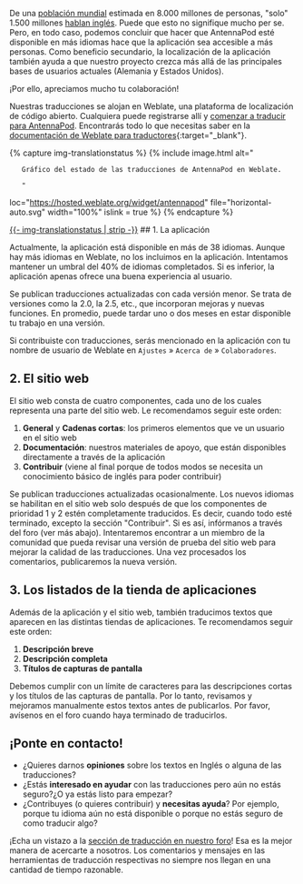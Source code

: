 De una [población mundial](https://en.wikipedia.org/wiki/World_population) estimada en 8.000 millones de personas, "solo" 1.500 millones [hablan inglés](https://www.ethnologue.com/insights/ethnologue200/). Puede que esto no signifique mucho per se. Pero, en todo caso, podemos concluir que hacer que AntennaPod esté disponible en más idiomas hace que la aplicación sea accesible a más personas. Como beneficio secundario, la localización de la aplicación también ayuda a que nuestro proyecto crezca más allá de las principales bases de usuarios actuales (Alemania y Estados Unidos).

¡Por ello, apreciamos mucho tu colaboración!

Nuestras traducciones se alojan en Weblate, una plataforma de localización de código abierto. Cualquiera puede registrarse allí y [comenzar a traducir para AntennaPod](https://hosted.weblate.org/projects/antennapod). Encontrarás todo lo que necesitas saber en la [documentación de Weblate para traductores](https://docs.weblate.org/es/latest/user/translating.html){:target="_blank"}.

{% capture img-translationstatus %} {% include image.html alt="

       Gráfico del estado de las traducciones de AntennaPod en Weblate.

       "

loc="https://hosted.weblate.org/widget/antennapod" file="horizontal-auto.svg" width="100%" islink = true %} {% endcapture %}

<object data="https://hosted.weblate.org/widget/antennapod/horizontal-auto.svg" type="image/svg+xml" width="100%" height="auto" crossorigin="anonymous">
<a href="https://hosted.weblate.org/engage/antennapod" target="_blank">{{- img-translationstatus | strip -}}</a>
</object>## 1. La aplicación

Actualmente, la aplicación está disponible en más de 38 idiomas. Aunque hay más idiomas en Weblate, no los incluimos en la aplicación. Intentamos mantener un umbral del 40% de idiomas completados. Si es inferior, la aplicación apenas ofrece una buena experiencia al usuario.

Se publican traducciones actualizadas con cada versión menor. Se trata de versiones como la 2.0, la 2.5, etc., que incorporan mejoras y nuevas funciones. En promedio, puede tardar uno o dos meses en estar disponible tu trabajo en una versión.

Si contribuiste con traducciones, serás mencionado en la aplicación con tu nombre de usuario de Weblate en `Ajustes` » `Acerca de` » `Colaboradores`.

## 2. El sitio web

El sitio web consta de cuatro componentes, cada uno de los cuales representa una parte del sitio web. Le recomendamos seguir este orden:

1. **General** y **Cadenas cortas**: los primeros elementos que ve un usuario en el sitio web
1. **Documentación**: nuestros materiales de apoyo, que están disponibles directamente a través de la aplicación
1. **Contribuir** (viene al final porque de todos modos se necesita un conocimiento básico de inglés para poder contribuir)

Se publican traducciones actualizadas ocasionalmente. Los nuevos idiomas se habilitan en el sitio web solo después de que los componentes de prioridad 1 y 2 estén completamente traducidos. Es decir, cuando todo esté terminado, excepto la sección "Contribuir". Si es así, infórmanos a través del foro (ver más abajo). Intentaremos encontrar a un miembro de la comunidad que pueda revisar una versión de prueba del sitio web para mejorar la calidad de las traducciones. Una vez procesados los comentarios, publicaremos la nueva versión.

## 3. Los listados de la tienda de aplicaciones

Además de la aplicación y el sitio web, también traducimos textos que aparecen en las distintas tiendas de aplicaciones. Te recomendamos seguir este orden:

1. **Descripción breve**
1. **Descripción completa**
1. **Títulos de capturas de pantalla**

Debemos cumplir con un límite de caracteres para las descripciones cortas y los títulos de las capturas de pantalla. Por lo tanto, revisamos y mejoramos manualmente estos textos antes de publicarlos. Por favor, avísenos en el foro cuando haya terminado de traducirlos.

## ¡Ponte en contacto!

* ¿Quieres darnos **opiniones** sobre los textos en Inglés o alguna de las traducciones?
* ¿Estás **interesado en ayudar** con las traducciones pero aún no estás seguro?¿O ya estás listo para empezar?
* ¿Contribuyes (o quieres contribuir) y **necesitas ayuda**? Por ejemplo, porque tu idioma aún no está disponible o porque no estás seguro de como traducir algo?

¡Echa un vistazo a la [sección de traducción en nuestro foro](https://forum.antennapod.org/c/translations/11)! Esa es la mejor manera de acercarte a nosotros. Los comentarios y mensajes en las herramientas de traducción respectivas no siempre nos llegan en una cantidad de tiempo razonable.
